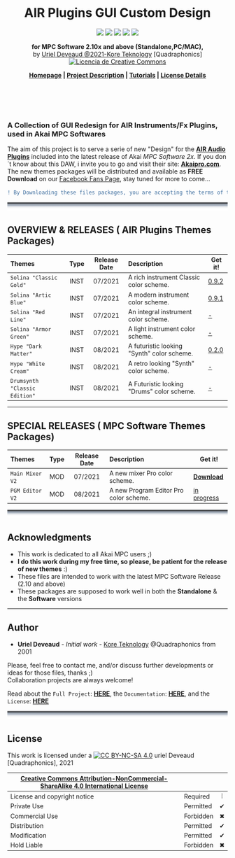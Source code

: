 <h1 align="center">AIR Plugins GUI Custom Design</h1>
<p align="center">
  <img src="https://img.shields.io/badge/License-CC BY NC SA 4.0-lightgrey.svg" /> <img src="https://img.shields.io/badge/Code-XML-blue.svg" /> <img src="https://img.shields.io/badge/Images-PNG-purple.svg" /> <img src="https://img.shields.io/badge/AIR-Plugins-red.svg" /> <img src="https://img.shields.io/badge/Akai-MPC-yellow.svg" />
</p>
<p align="center">
  <b>for MPC Software 2.10x and above (Standalone,PC/MAC),</b><br/>
  by <u>Uriel Deveaud @2021-Kore Teknology</u> [Quadraphonics]<br/>
  <a rel="license" href="http://creativecommons.org/licenses/by-nc/4.0/"><img alt="Licencia de Creative Commons" style="border-width:0" src="https://i.creativecommons.org/l/by-nc/4.0/80x15.png" /></a>
</p>

<p align="center">
  <b><a href="">Homepage</a> | <a href="PROJECT.md">Project Description</a> | <a href="Documentation/TUTORIAL-HYPE.md">Tutorials</a> | <a href="LICENSE-CC-BY-NC-SA">License Details</a></b>
</p>
<H3 style="height:50px;">&nbsp;</H3>

[comment]: <> (This is a comment, it will not be included)
### A Collection of GUI Redesign for AIR Instruments/Fx Plugins, used in Akai MPC Softwares

The aim of this project is to serve a serie of new "Design" for the [**AIR Audio Plugins**](https://www.airmusictech.com/) included into the latest release of Akai *MPC Software 2x*. If you don´t know about this DAW, i invite you to go and visit their site: [**Akaipro.com**](https://www.akaipro.com/mpc-software). 
The new themes packages will be distributed and available as **FREE Download** on our [Facebook Fans Page](https://www.facebook.com/groups/2455369201273499), stay tuned for more to come... 

```diff 
! By Downloading these files packages, you are accepting the terms of the License CC BY NC SA 4.0 !
```

![sepratator](https://github.com/KoreTeknology/AIR-Plugins-GUI-Design-for-MPC-Software/blob/main/Documentation/images/separator.png)

## OVERVIEW & RELEASES  ( AIR Plugins Themes Packages) 

| Themes | Type | Release Date | Description | Get it! |
| :--- | :---: | :---: | :--- | --- |
| `Solina "Classic Gold"` | INST | 07/2021 | A rich instrument Classic color scheme. | [0.9.2]() |
| `Solina "Artic Blue"` | INST | 07/2021 | A modern instrument color scheme. | [0.9.1]() |
| `Solina "Red Line"` | INST | 07/2021 | An integral instrument color scheme. | [-]() |
| `Solina "Armor Green"` | INST | 07/2021 | A light instrument color scheme. | [-]() |
| `Hype "Dark Matter"` | INST | 08/2021 | A futuristic looking "Synth" color scheme. | [0.2.0]()|
| `Hype "White Cream"` | INST | 08/2021 | A retro looking "Synth" color scheme. | [-]()|
| `Drumsynth "Classic Edition"` | INST | 08/2021 | A Futuristic looking "Drums" color scheme. | [-]()|

---

## SPECIAL RELEASES  ( MPC Software Themes Packages) 

| Themes | Type | Release Date | Description | Get it! |
| :--- | :---: | :---: | :--- | --- |
| `Main Mixer V2` | MOD | 07/2021 | A new mixer Pro color scheme. | [**Download**](https://github.com/KoreTeknology/AIR-Plugins-GUI-Design-for-MPC-Software/blob/9295be3cb0f94a09fea3b45d4707953afb137931/Releases/MPC%20Mixer/Custom_Mixer_Fader.zip) |
| `PGM Editor V2` | MOD | 08/2021 | A new Program Editor Pro color scheme. | [in progress]() |

![sepratator](https://github.com/KoreTeknology/AIR-Plugins-GUI-Design-for-MPC-Software/blob/main/Documentation/images/separator.png)

## Acknowledgments

* This work is dedicated to all Akai MPC users ;)
* **I do  this work during my free time, so please, be patient for the release of new themes** :)
* These files are intended to work with the latest MPC Software Release (2.10 and above)
* These packages are supposed to work well in both  the **Standalone** & the **Software** versions

---

## Author

* **Uriel Deveaud** - *Initial work* - [Kore Teknology](https://github.com/KoreTeknology) @Quadraphonics from 2001

Please, feel free to contact me, and/or discuss further developments or ideas for those files, thanks ;)<br/>
Collaboration projects are always welcome!</p>

Read about the `Full Project`: **[HERE](PROJECT.md)**, the `Documentation`: **[HERE](Documentation/DOCUMENTATION.md)**, and the `License`: **[HERE](#license)**

![sepratator](https://github.com/KoreTeknology/AIR-Plugins-GUI-Design-for-MPC-Software/blob/main/Documentation/images/separator.png)

## License

This work is licensed under a [![CC BY-NC-SA 4.0][cc-by-nc-sa-image]][cc-by-nc-sa] uriel Deveaud [Quadraphonics], 2021

[cc-by-nc-sa]: http://creativecommons.org/licenses/by-nc-sa/4.0/
[cc-by-nc-sa-image]: https://licensebuttons.net/l/by-nc-sa/4.0/88x31.png
[cc-by-nc-sa-shield]: https://img.shields.io/badge/License-CC%20BY--NC--SA%204.0-lightgrey.svg

|[Creative Commons Attribution-NonCommercial-ShareAlike 4.0 International License][cc-by-nc-sa]|||
| ------------------------------------------------- | --------- | :--------: |
| License and copyright notice | Required  | &#10069; |
| Private Use                  | Permitted | &#10004; |
| Commercial Use               | Forbidden | &#10006; |
| Distribution                 | Permitted | &#10004; |
| Modification                 | Permitted | &#10004; |
| Hold Liable                  | Forbidden | &#10006; |

